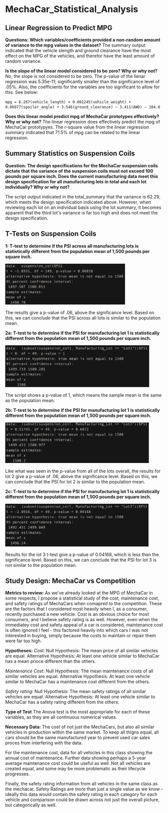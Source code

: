 # MechaCar_Statistical_Analysis
## Linear Regression to Predict MPG
**Questions:
Which variables/coefficients provided a non-random amount of variance to the mpg values in the dataset?**
The summary output indicated that the vehicle slength and ground clearance have the most effect on the MPG of the vehicles, and therefor have the least amount of random variance.


**Is the slope of the linear model considered to be zero? Why or why not?**
No, the slope is not considered to be zero.  The p-value of the lienar regression was 5.35e-11; significantly smaller than the significance level of .05%. Also, the coefficients for the variables are too significant to allow for this.  See below:

    mpg = 6.267(vehicle_length) + 0.001245(vehicle_weight) + 0.06877(spoiler_angle) + 3.546(ground_clearance) – 3.411(AWD) – 104.0

**Does this linear model predict mpg of MechaCar prototypes effectively? Why or why not?**
The linear regression does effectively predict the mpg of MechaCar prototypyes.  The r-square value from the linear regression summary indicated that 71.5% of mpg can be related to the linear regression.

## Summary Statistics on Suspension Coils
**Question: The design specifications for the MechaCar suspension coils dictate that the variance of the suspension coils must not exceed 100 pounds per square inch. Does the current manufacturing data meet this design specification for all manufacturing lots in total and each lot individually? Why or why not?**

The script output indicated in the total_summary that the variance is 62.29, which meets the design specification indicated above.  However, when reviewing each lot on an individual basis using the lot summary, it becomes apparent that the third lot's variance is far too high and does not meet the design specification.

## T-Tests on Suspension Coils
**1: T-test to determine if the PSI across all manufacturing lots is statistically different from the population mean of 1,500 pounds per square inch.**

![](https://github.com/rscalise88/MechaCar_Statistical_Analysis/blob/main/images/all.PNG)

The results give a p-value of .06, above the significance level.  Based on this, we can conclude that the PSI across all lots is similar to the population mean.


**2a: T-test to to determine if the PSI for manufacturing lot 1 is statistically different from the population mean of 1,500 pounds per square inch.**

![](https://github.com/rscalise88/MechaCar_Statistical_Analysis/blob/main/images/lot1.PNG)

The script shows a p-value of 1, which means the sample mean is the same as the population mean.  

**2b: T-test to to determine if the PSI for manufacturing lot 1 is statistically different from the population mean of 1,500 pounds per square inch.**

![](https://github.com/rscalise88/MechaCar_Statistical_Analysis/blob/main/images/lot2.PNG)

Like what was seen in the p-value from all of the lots overall, the results for lot 2 give a p-value of .06, above the significance level.  Based on this, we can conclude that the PSI for lot 2 is similar to the population mean.

**2c: T-test to to determine if the PSI for manufacturing lot 1 is statistically different from the population mean of 1,500 pounds per square inch.**

![](https://github.com/rscalise88/MechaCar_Statistical_Analysis/blob/main/images/lot3.PNG)

Results for the lot 3 t-test give a p-value of 0.04168, which is less than the significance level.  Based on this, we can conclude that the PSI for lot 3 is not similar to the population mean.


## Study Design: MechaCar vs Competition
**Metrics to review:**
As we've already looked at the MPG of MechaCar in some respects, I propose a statistical study of the cost, maintenance cost, and safety ratings of MechaCars when comapred to the competition.  These are the factors that I considered most heavily when I, as a consumer, recently purchased a new vehicle.  Cost is an obvious choice for most consumers, and I believe safety rating is as well.  However, even when the immediatey cost and safety appeal of a car is considered, maintenance cost is often ignored I feel - this factored heavily into which cars I was not interested in buying, simply because the costs to maintain or repair them were far too high.

**Hypotheses:**
*Cost:*
Null Hypothesis: The mean price of all similar vehicles are equal.
Alternative Hypothesis: At least one vehicle similar to MechaCar has a mean prioce different than the others.

*Maintenance Cost:*
Null Hypothesis: The mean maintenance costs of all similar vehicles are equal.
Alternative Hypothesis: At least one vehicle similar to MechaCar has a maintenance cost different from the others.

*Safety rating:*
Null Hypothesis: The mean safety ratings of all similar vehicles are equal.
Alternative Hypothesis: At least one vehicle similar to MechaCar has a safety rating different from the others.

**Type of Test**
The Anova test is the most appropriate for each of these variables, as they are all continuous numerical values.

**Necessary Data:**
The cost of not just the MechaCars, but also all similar vehicles in production within the same market.  To keep all thigns equal, all cars should be the same manufactured year to prevent used car sales proces from interfering with the data.  

For the maintenance cost, data for all vehicles in this class showing the annual cost of maintenance.  Further data showing perhaps a 5-year average maintenance cost could be useful as well.  Not all vehicles are created equal, and some may be more problematic as their lifecycle progresses.

Finally, the safety rating information from all vehicles in the same class as the mechacar.  Safety Ratings are more than just a single value as we know - ideally this data would contain the safety rating in each category for each vehicle and comparison could be drawn across not just the overall picture, but categorically as well.
